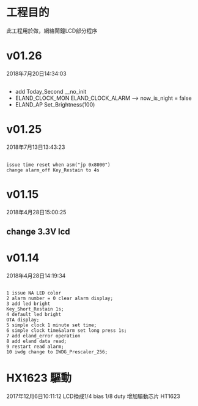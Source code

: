 
# 工程目的

此工程用於做，網絡鬧鐘LCD部分程序

# v01.26
2018年7月20日14:34:03
## 
* add Today_Second __no_init
* ELAND_CLOCK_MON ELAND_CLOCK_ALARM --> now_is_night = false
* ELAND_AP Set_Brightness(100)
 

# v01.25
2018年7月13日13:43:23
## 
    issue time reset when asm("jp 0x8000")
    change alarm_off Key_Restain to 4s


# v01.15
2018年4月28日15:00:25
## change 3.3V lcd 

# v01.14
2018年4月28日14:19:34
## 
    1 issue NA LED color
    2 alarm number = 0 clear alarm display;
    3 add led bright
    Key_Short_Restain 1s;
    4 default led bright
    OTA display;
    5 simple clock 1 minute set time;
    6 simple clock time&alarm set long press 1s;
    7 add eland_error operation
    8 add eland data read;
    9 restart read alarm;
    10 iwdg change to IWDG_Prescaler_256;


# HX1623 驅動
2017年12月6日10:11:12
LCD換成1/4 bias 1/8 duty
增加驅動芯片 HT1623

